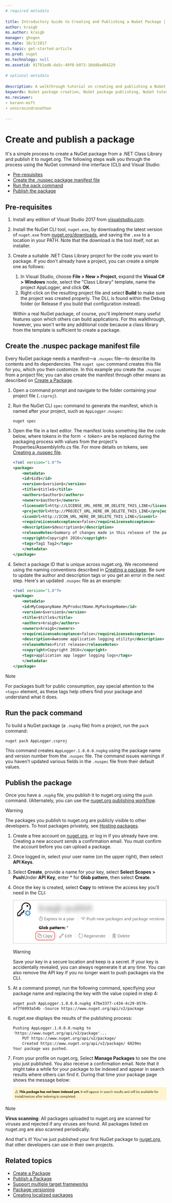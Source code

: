 ```yaml
---
# required metadata

title: Introductory Guide to Creating and Publishing a NuGet Package | Microsoft Docs
author: kraigb
ms.author: kraigb
manager: ghogen
ms.date: 10/3/2017
ms.topic: get-started-article
ms.prod: nuget
ms.technology: null
ms.assetid: 91781ed6-da5c-49f0-b973-16dd8ad84229

# optional metadata

description: A walkthrough tutorial on creating and publishing a NuGet package using both the nuget.exe command-line interface and Visual Studio.
keywords: NuGet package creation, NuGet package publishing, NuGet tutorial
ms.reviewer:
- karann-msft
- unniravindranathan

---
```


# Create and publish a package

It's a simple process to create a NuGet package from a .NET Class Library and publish it to nuget.org. The following steps walk you through the process using the NuGet command-line interface (CLI) and Visual Studio:

- [Pre-requisites](#install-pre-requisites)
- [Create the .nuspec package manifest file](#create-the-nuspec-package-manifest-file)
- [Run the pack command](#run-the-pack-command)
- [Publish the package](#publish-the-package)

## Pre-requisites

1. Install any edition of Visual Studio 2017 from [visualstudio.com](https://www.visualstudio.com/).

1. Install the NuGet CLI tool, `nuget.exe`, by downloading the latest version of `nuget.exe` from [nuget.org/downloads](https://nuget.org/downloads), and saving the `.exe` to a location in your PATH. Note that the download *is* the tool itself, not an installer.

1. Create a suitable .NET Class Library project for the code you want to package. If you don't already have a project, you can create a simple one as follows:
    1. In Visual Studio, choose **File > New > Project**, expand the **Visual C# > Windows** node, select the "Class Library" template, name the project AppLogger, and click **OK**.
    1. Right-click on the resulting project file and select **Build** to make sure the project was created properly. The DLL is found within the Debug folder (or Release if you build that configuration instead).

    Within a real NuGet package, of course, you'll implement many useful features upon which others can build applications. For this walkthrough, however, you won't write any additional code because a class library from the template is sufficient to create a package.

## Create the .nuspec package manifest file

Every NuGet package needs a manifest&mdash;a `.nuspec` file&mdash;to describe its contents and its dependencies. The `nuget spec` command creates this file for you, which you then customize. In this example you create the `.nuspec` from a project file; you can also create the manifest through other means as described on [Create a Package](../create-packages/creating-a-package.md).

1. Open a command prompt and navigate to the folder containing your project file (`.csproj`).

1. Run the NuGet CLI `spec` command to generate the manifest, which is named after your project, such as `AppLogger.nuspec`:

    ```
    nuget spec
    ```

1. Open the file in a text editor. The manifest looks something like the code below, where tokens in the form *$`<token>`$* are be replaced during the packaging process with values from the project's Properties/AssemblyInfo.cs file. For more details on tokens, see [Creating a .nuspec file](../create-packages/creating-a-package.md#creating-the-nuspec-file).

    ```xml
    <?xml version="1.0"?>
    <package>
        <metadata>
        <id>$id$</id>
        <version>$version$</version>
        <title>$title$</title>
        <authors>$author$</authors>
        <owners>$author$</owners>
        <licenseUrl>http://LICENSE_URL_HERE_OR_DELETE_THIS_LINE</licenseUrl>
        <projectUrl>http://PROJECT_URL_HERE_OR_DELETE_THIS_LINE</projectUrl>
        <iconUrl>http://ICON_URL_HERE_OR_DELETE_THIS_LINE</iconUrl>
        <requireLicenseAcceptance>false</requireLicenseAcceptance>
        <description>$description$</description>
        <releaseNotes>Summary of changes made in this release of the package.</releaseNotes>
        <copyright>Copyright 2016</copyright>
        <tags>Tag1 Tag2</tags>
        </metadata>
    </package>
    ```

1. Select a package ID that is unique across nuget.org. We recommend using the naming conventions described in [Creating a package](../create-packages/creating-a-package.md#choosing-a-unique-package-identifier-and-setting-the-version-number). Be sure to update the author and description tags or you get an error in the next step. Here's an updated `.nuspec` file as an example:

    ```xml
    <?xml version="1.0"?>
    <package>
        <metadata>
        <id>MyCompanyName.MyProductName.MyPackageName</id>
        <version>$version$</version>
        <title>$title$</title>
        <authors>kraigb</authors>
        <owners>kraigb</owners>
        <requireLicenseAcceptance>false</requireLicenseAcceptance>
        <description>Awesome application logging utility</description>
        <releaseNotes>First release</releaseNotes>
        <copyright>Copyright 2016</copyright>
        <tags>application app logger logging logs</tags>
        </metadata>
    </package>
    ```

> [!Note]
> For packages built for public consumption, pay special attention to the `<tags>` element, as these tags help others find your package and understand what it does.

## Run the pack command

To build a NuGet package (a `.nupkg` file) from a project, run the `pack` command:

```
nuget pack AppLogger.csproj
```

This command creates `AppLogger.1.0.0.0.nupkg` using the package name and version number from the `.nuspec` file. The command issues warnings if you haven't updated various fields in the `.nuspec` file from their default values.

## Publish the package

Once you have a `.nupkg` file, you publish it to nuget.org using the `push` command. (Alternately, you can use the [nuget.org publishing workflow](../create-packages/publish-a-package.md#publish-to-nugetorg).

> [!Warning]
> The packages you publish to nuget.org are publicly visible to other developers. To host packages privately, see [Hosting packages](../hosting-packages/overview.md).


1. Create a free account on [nuget.org](https://www.nuget.org/users/account/LogOn?returnUrl=%2F), or log in if you already have one. Creating a new account sends a confirmation email. You must confirm the account before you can upload a package.

1. Once logged in, select your user name (on the upper right), then select **API Keys**.

1. Select **Create**, provide a name for your key, select **Select Scopes > Push**Under **API Key**, enter * for **Glob pattern**, then select **Create**.

1. Once the key is created, select **Copy** to retrieve the access key you'll need in the CLI:

    ![Copying the API key to the clipboard](media/QS_Create-02-APIKey.png)

    > [!Warning]
    > Save your key in a secure location and keep is a secret. If your key is accidentally revealed, you can always regenerate it at any time. You can also remove the API key if you no longer want to push packages via the CLI.

1. At a command prompt, run the following command, specifying your package name and replacing the key with the value copied in step 4:

    ```
    nuget push AppLogger.1.0.0.0.nupkg 47be3377-c434-4c29-8576-af7f6993a54b -Source https://www.nuget.org/api/v2/package
    ```
    
1. nuget.exe displays the results of the publishing process:

    ```
    Pushing AppLogger.1.0.0.0.nupkg to 'https://www.nuget.org/api/v2/package'...
        PUT https://www.nuget.org/api/v2/package/
        Created https://www.nuget.org/api/v2/package/ 6829ms
    Your package was pushed. 
    ```

1. From your profile on nuget.org, Select **Manage Packages** to see the one you just published. You also receive a confirmation email. Note that it might take a while for your package to be indexed and appear in search results where others can find it. During that time your package page shows the message below:

    ![This package has not been indexed yet. It will appear in search results and will be available for install/restore after indexing is complete.](media/QS_Create-03-NotIndexed.png)

> [!Note]
> **Virus scanning**: All packages uploaded to nuget.org are scanned for viruses and rejected if any viruses are found. All packages listed on nuget.org are also scanned periodically.

And that's it! You've just published your first NuGet package to [nuget.org](https://www.nuget.org/), that other developers can use in their own projects.

## Related topics

- [Create a Package](../create-packages/creating-a-package.md)
- [Publish a Package](../create-packages/publish-a-package.md)
- [Support multiple target frameworks](../create-packages/supporting-multiple-target-frameworks.md)
- [Package versioning](../reference/package-versioning.md)
- [Creating localized packages](../create-packages/creating-localized-packages.md)
